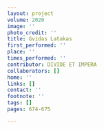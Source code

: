 ```yaml
---
layout: project
volume: 2020
image: ''
photo_credit: ''
title: Gvidas Latakas
first_performed: ''
place: ''
times_performed: ''
contributor: DIVIDE ET IMPERA
collaborators: []
home: ''
links: []
contact: ''
footnote: ''
tags: []
pages: 674-675

---
```




